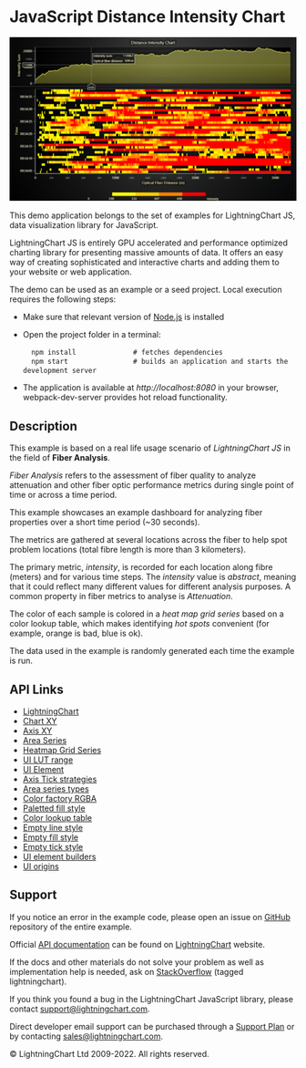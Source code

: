 # JavaScript Distance Intensity Chart

![JavaScript Distance Intensity Chart](dashboardWaterfall-darkGold.png)

This demo application belongs to the set of examples for LightningChart JS, data visualization library for JavaScript.

LightningChart JS is entirely GPU accelerated and performance optimized charting library for presenting massive amounts of data. It offers an easy way of creating sophisticated and interactive charts and adding them to your website or web application.

The demo can be used as an example or a seed project. Local execution requires the following steps:

-   Make sure that relevant version of [Node.js](https://nodejs.org/en/download/) is installed
-   Open the project folder in a terminal:

          npm install              # fetches dependencies
          npm start                # builds an application and starts the development server

-   The application is available at _http://localhost:8080_ in your browser, webpack-dev-server provides hot reload functionality.


## Description

This example is based on a real life usage scenario of _LightningChart JS_ in the field of **Fiber Analysis**.

_Fiber Analysis_ refers to the assessment of fiber quality to analyze attenuation and other fiber optic performance metrics during single point of time or across a time period.

This example showcases an example dashboard for analyzing fiber properties over a short time period (~30 seconds).

The metrics are gathered at several locations across the fiber to help spot problem locations (total fibre length is more than 3 kilometers).

The primary metric, _intensity_, is recorded for each location along fibre (meters) and for various time steps. The _intensity_ value is _abstract_, meaning that it could reflect many different values for different analysis purposes. A common property in fiber metrics to analyse is _Attenuation_.

The color of each sample is colored in a _heat map grid series_ based on a color lookup table, which makes identifying _hot spots_ convenient (for example, orange is bad, blue is ok).

The data used in the example is randomly generated each time the example is run.


## API Links

* [LightningChart]
* [Chart XY]
* [Axis XY]
* [Area Series]
* [Heatmap Grid Series]
* [UI LUT range]
* [UI Element]
* [Axis Tick strategies]
* [Area series types]
* [Color factory RGBA]
* [Paletted fill style]
* [Color lookup table]
* [Empty line style]
* [Empty fill style]
* [Empty tick style]
* [UI element builders]
* [UI origins]


## Support

If you notice an error in the example code, please open an issue on [GitHub][0] repository of the entire example.

Official [API documentation][1] can be found on [LightningChart][2] website.

If the docs and other materials do not solve your problem as well as implementation help is needed, ask on [StackOverflow][3] (tagged lightningchart).

If you think you found a bug in the LightningChart JavaScript library, please contact support@lightningchart.com.

Direct developer email support can be purchased through a [Support Plan][4] or by contacting sales@lightningchart.com.

[0]: https://github.com/Arction/
[1]: https://lightningchart.com/lightningchart-js-api-documentation/
[2]: https://lightningchart.com
[3]: https://stackoverflow.com/questions/tagged/lightningchart
[4]: https://lightningchart.com/support-services/

© LightningChart Ltd 2009-2022. All rights reserved.


[LightningChart]: https://lightningchart.com/lightningchart-js-api-documentation/v4.0.0/functions/lightningChart-1.html
[Chart XY]: https://lightningchart.com/lightningchart-js-api-documentation/v4.0.0/classes/ChartXY.html
[Axis XY]: https://lightningchart.com/lightningchart-js-api-documentation/v4.0.0/classes/Axis.html
[Area Series]: https://lightningchart.com/lightningchart-js-api-documentation/v4.0.0/classes/AreaSeriesPositive.html
[Heatmap Grid Series]: https://lightningchart.com/lightningchart-js-api-documentation/v4.0.0/classes/HeatmapGridSeriesIntensityValues.html
[UI LUT range]: https://lightningchart.com/lightningchart-js-api-documentation/v4.0.0/interfaces/UILUTRange.html
[UI Element]: https://lightningchart.com/lightningchart-js-api-documentation/v4.0.0/interfaces/UIElement.html
[Axis Tick strategies]: https://lightningchart.com/lightningchart-js-api-documentation/v4.0.0/variables/AxisTickStrategies.html
[Area series types]: https://lightningchart.com/lightningchart-js-api-documentation/v4.0.0/AreaSeriesTypes.html
[Color factory RGBA]: https://lightningchart.com/lightningchart-js-api-documentation/v4.0.0/functions/ColorRGBA.html
[Paletted fill style]: https://lightningchart.com/lightningchart-js-api-documentation/v4.0.0/classes/PalettedFill.html
[Color lookup table]: https://lightningchart.com/lightningchart-js-api-documentation/v4.0.0/classes/LUT.html
[Empty line style]: https://lightningchart.com/lightningchart-js-api-documentation/v4.0.0/variables/emptyLine.html
[Empty fill style]: https://lightningchart.com/lightningchart-js-api-documentation/v4.0.0/variables/emptyFill-1.html
[Empty tick style]: https://lightningchart.com/lightningchart-js-api-documentation/v4.0.0/variables/emptyTick.html
[UI element builders]: https://lightningchart.com/lightningchart-js-api-documentation/v4.0.0/variables/UIElementBuilders.html
[UI origins]: https://lightningchart.com/lightningchart-js-api-documentation/v4.0.0/variables/UIOrigins.html

